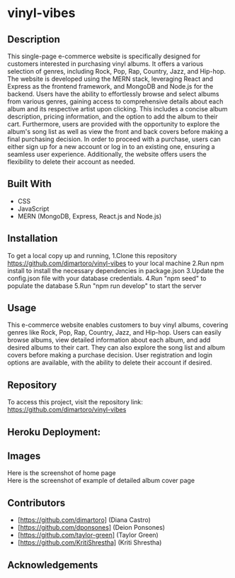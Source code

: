 # vinyl-vibes

## Description
This single-page e-commerce website is specifically designed for customers interested in purchasing vinyl albums. It offers a various selection of genres, including Rock, Pop, Rap, Country, Jazz, and Hip-hop. The website is developed using the MERN stack, leveraging React and Express as the frontend framework, and MongoDB and Node.js for the backend. Users have the ability to effortlessly browse and select albums from various genres, gaining access to comprehensive details about each album and its respective artist upon clicking. This includes a concise album description, pricing information, and the option to add the album to their cart. Furthermore, users are provided with the opportunity to explore the album's song list as well as view the front and back covers before making a final purchasing decision. In order to proceed with a purchase, users can either sign up for a new account or log in to an existing one, ensuring a seamless user experience. Additionally, the website offers users the flexibility to delete their account as needed.

## Built With
* CSS
* JavaScript
* MERN (MongoDB, Express, React.js and Node.js)

## Installation
To get a local copy up and running, 
1.Clone this repository https://github.com/dimartoro/vinyl-vibes to your local machine
2.Run npm install to install the necessary dependencies in package.json
3.Update the config.json file with your database credentials. 
4.Run "npm seed" to populate the database
5.Run "npm run develop" to start the server

## Usage
This e-commerce website enables customers to buy vinyl albums, covering genres like Rock, Pop, Rap, Country, Jazz, and Hip-hop. Users can easily browse albums, view detailed information about each album, and add desired albums to their cart. They can also explore the song list and album covers before making a purchase decision. User registration and login options are available, with the ability to delete their account if desired.

## Repository
To access this project, visit the repository link: https://github.com/dimartoro/vinyl-vibes

## Heroku Deployment: 


## Images
Here is the screenshot of home page  
Here is the screenshot of example of detailed album cover page

## Contributors
* [https://github.com/dimartoro] (Diana Castro)
* [https://github.com/dponsones] (Deion Ponsones)
* [https://github.com/taylor-green] (Taylor Green)
* [https://github.com/KritiShrestha] (Kriti Shrestha)

## Acknowledgements
